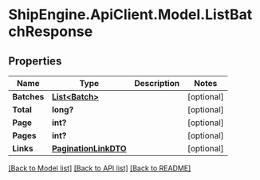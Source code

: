 # ShipEngine.ApiClient.Model.ListBatchResponse
## Properties

Name | Type | Description | Notes
------------ | ------------- | ------------- | -------------
**Batches** | [**List&lt;Batch&gt;**](Batch.md) |  | [optional] 
**Total** | **long?** |  | [optional] 
**Page** | **int?** |  | [optional] 
**Pages** | **int?** |  | [optional] 
**Links** | [**PaginationLinkDTO**](PaginationLinkDTO.md) |  | [optional] 

[[Back to Model list]](../README.md#documentation-for-models) [[Back to API list]](../README.md#documentation-for-api-endpoints) [[Back to README]](../README.md)

